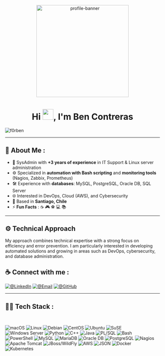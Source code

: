 <div align="center" width="50">
    <img alt="profile-banner" src="./assets/oh hi there.png" width="300"/>
</div>

<h1 align="center">Hi <img src="https://media.giphy.com/media/hvRJCLFzcasrR4ia7z/giphy.gif" width="35">, I'm Ben Contreras</h1>
<img src="https://komarev.com/ghpvc/?username=f0rben" alt="f0rben" />

---

## 🚀 About Me :

- 🏢 SysAdmin with **+3 years of experience** in IT Support & Linux server administration  
- ⚙️ Specialized in **automation with Bash scripting** and **monitoring tools** (Nagios, Zabbix, Prometheus)  
- 🛠 Experience with **databases**: MySQL, PostgreSQL, Oracle DB, SQL Server  
- 🌐 Interested in DevOps, Cloud (AWS), and Cybersecurity  
- 📍 Based in **Santiago, Chile**  
- ⚡ **Fun Facts** : ☕ 🎮 ⚽ 💻 📚  

---

## ⚙️ Technical Approach

My approach combines technical expertise with a strong focus on efficiency and error prevention. I am particularly interested in developing automated solutions and growing in areas such as DevOps, cybersecurity, and database administration.

## ☕ Connect with me :

[![@LinkedIn](https://img.icons8.com/fluency/48/000000/linkedin.png "@LinkedIn")](https://www.linkedin.com/in/bcontreras-chl/) 
[![@Email](https://img.icons8.com/fluency/48/000000/apple-mail.png "@Email")](mailto:ben.contreras.ep@gmail.com) 
[![@GitHub](https://img.icons8.com/ios-filled/50/000000/github.png "@GitHub")](https://github.com/f0rben)

---

## 🧑‍💻 Tech Stack :
<br>
<p align="center">
  
![macOS](https://img.shields.io/badge/macOS-000000?logo=apple&logoColor=white)
![Linux](https://img.shields.io/badge/Linux-FCC624?logo=linux&logoColor=black)
![Debian](https://img.shields.io/badge/Debian-A81D33?logo=debian&logoColor=white)
![CentOS](https://img.shields.io/badge/CentOS-262577?logo=centos&logoColor=white)
![Ubuntu](https://img.shields.io/badge/Ubuntu-E95420?logo=ubuntu&logoColor=white)
![SuSE](https://img.shields.io/badge/openSUSE-73BA25?logo=opensuse&logoColor=white)
![Windows Server](https://img.shields.io/badge/Windows_Server-0078D6?logo=windows&logoColor=white)
![Python](https://img.shields.io/badge/Python-3776AB?logo=python&logoColor=white)
![C++](https://img.shields.io/badge/C++-00599C?logo=cplusplus&logoColor=white)
![Java](https://img.shields.io/badge/Java-007396?logo=java&logoColor=white)
![PL/SQL](https://img.shields.io/badge/PL%2FSQL-F80000?logo=oracle&logoColor=white)
![Bash](https://img.shields.io/badge/Bash-4EAA25?logo=gnubash&logoColor=white)
![PowerShell](https://img.shields.io/badge/PowerShell-5391FE?logo=powershell&logoColor=white)
![MySQL](https://img.shields.io/badge/MySQL-4479A1?logo=mysql&logoColor=white)
![MariaDB](https://img.shields.io/badge/MariaDB-003545?logo=mariadb&logoColor=white)
![Oracle DB](https://img.shields.io/badge/Oracle_DB-F80000?logo=oracle&logoColor=white)
![PostgreSQL](https://img.shields.io/badge/PostgreSQL-336791?logo=postgresql&logoColor=white)
![Nagios](https://img.shields.io/badge/Nagios-000000?logo=nagios&logoColor=white)
![Apache Tomcat](https://img.shields.io/badge/Tomcat-F8DC75?logo=apachetomcat&logoColor=black)
![JBoss/WildFly](https://img.shields.io/badge/JBoss%2FWildFly-CC0000?logo=redhat&logoColor=white)
![AWS](https://img.shields.io/badge/AWS-232F3E?logo=amazonaws&logoColor=white)
![JSON](https://img.shields.io/badge/JSON-000000?logo=json&logoColor=white)
![Docker](https://img.shields.io/badge/Docker-2496ED?logo=docker&logoColor=white)
![Kubernetes](https://img.shields.io/badge/Kubernetes-326CE5?logo=kubernetes&logoColor=white)

</p>

